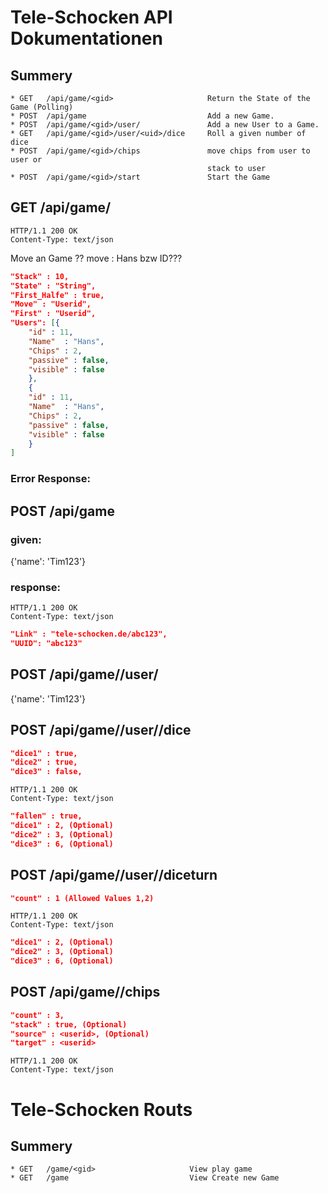 

# Tele-Schocken API Dokumentationen

## Summery
	* GET	/api/game/<gid> 	    			Return the State of the Game (Polling)
	* POST	/api/game							Add a new Game.
	* POST	/api/game/<gid>/user/				Add a new User to a Game.
	* GET	/api/game/<gid>/user/<uid>/dice 	Roll a given number of dice     	
	* POST	/api/game/<gid>/chips				move chips from user to user or
	 											stack to user
	* POST	/api/game/<gid>/start				Start the Game
 



    


## GET	/api/game/<gid>
    HTTP/1.1 200 OK
    Content-Type: text/json
    
    
Move an Game ?? move : Hans bzw ID???
       
```json
"Stack" : 10,
"State" : "String",
"First_Halfe" : true,
"Move" : "Userid",
"First" : "Userid",
"Users": [{
	"id" : 11,
	"Name"  : "Hans",
	"Chips" : 2,
	"passive" : false,
	"visible" : false
	},
	{
	"id" : 11,
	"Name"  : "Hans",
	"Chips" : 2,
	"passive" : false,
	"visible" : false
	}
]
```
### Error Response:



## POST	/api/game	
### given:
{'name': 'Tim123'}

### response:
    HTTP/1.1 200 OK
    Content-Type: text/json
```json
"Link" : "tele-schocken.de/abc123",
"UUID": "abc123"
```


##  POST	/api/game/<gid>/user/
{'name': 'Tim123'}

 

## POST	/api/game/<gid>/user/<uid>/dice
```json
"dice1" : true,
"dice2" : true,
"dice3" : false,
```


    HTTP/1.1 200 OK
    Content-Type: text/json
```json
"fallen" : true,
"dice1" : 2, (Optional)
"dice2" : 3, (Optional)
"dice3" : 6, (Optional)
```


## POST	/api/game/<gid>/user/<uid>/diceturn
```json
"count" : 1 (Allowed Values 1,2)

```

    HTTP/1.1 200 OK
    Content-Type: text/json
```json
"dice1" : 2, (Optional)
"dice2" : 3, (Optional)
"dice3" : 6, (Optional)
```


## POST	/api/game/<gid>/chips 

```json
"count" : 3,
"stack" : true, (Optional)
"source" : <userid>, (Optional)
"target" : <userid>

```

	HTTP/1.1 200 OK
   	Content-Type: text/json


# Tele-Schocken Routs

## Summery
	* GET	/game/<gid> 	    			View play game
	* GET	/game							View Create new Game


